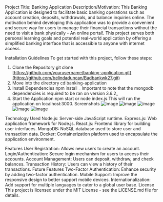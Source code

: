Project Title: Banking Application
Description/Motivation: 
This Banking Application is designed to facilitate basic banking operations such as account creation, deposits, withdrawals, and balance inquiries online. 
The motivation behind developing this application was to provide a convenient and secure way for users to manage their financial transactions without the need to visit a bank physically - An online portal!. This project serves both personal learning goals and potential real-world application by offering a simplified banking interface that is accessible to anyone with internet access.

Installation Guidelines
To get started with this project, follow these steps:

1. Clone the Repository
  git clone [https://github.com/yourusername/banking-application.git](https://github.com/belindaduncan/Badbankwk27.git)
2. Move into the directory
   cd banking-application
3. Install Dependencies
   npm install
  _ Important to note that the mongodb dependencies is required to be ran on version 3.6.2_
4. Start the Application
  npm start or node index.js
  This will run the application on localhost:3000.
Screenshots
![image](https://github.com/belindaduncan/Badbankwk27/assets/142704660/55ae9980-346b-4a79-bc57-e4e73533927a)
![image](https://github.com/belindaduncan/Badbankwk27/assets/142704660/e4d5fa45-b531-4702-a6c6-03a9df332ff6)
![image](https://github.com/belindaduncan/Badbankwk27/assets/142704660/4c35b7e8-6c9f-4996-94db-1dfdd54a399a)
![image](https://github.com/belindaduncan/Badbankwk27/assets/142704660/5f370d59-d161-4306-94f5-22c6f6e55d22)
![image](https://github.com/belindaduncan/Badbankwk27/assets/142704660/1d22ad45-aba2-4074-b7ea-e8153af6cb96)


Technology Used
Node.js: Server-side JavaScript runtime.
Express.js: Web application framework for Node.js.
React.js: Frontend library for building user interfaces.
MongoDB: NoSQL database used to store user and transaction data.
Docker: Containerization platform used to encapsulate the application environment.

Features
User Registration: Allows new users to create an account.
Login/Authentication: Secure login mechanism for users to access their accounts.
Account Management: Users can deposit, withdraw, and check balances.
Transaction History: Users can view a history of their transactions.
Future Features
Two-Factor Authentication: Enhance security by adding two-factor authentication.
Mobile Support: Improve the responsive design to better support mobile devices.
Internationalization: Add support for multiple languages to cater to a global user base.
License
This project is licensed under the MIT License - see the LICENSE.md file for details.

